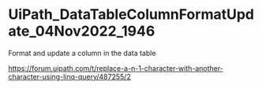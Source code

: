 # UiPath_DataTableColumnFormatUpdate_04Nov2022_1946

Format and update a column in the data table

https://forum.uipath.com/t/replace-a-n-1-character-with-another-character-using-linq-query/487255/2
